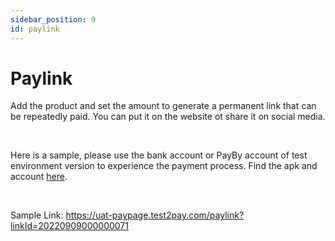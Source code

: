 ```yaml
---
sidebar_position: 9
id: paylink
---
```


# Paylink

Add the product and set the amount to generate a permanent link that can be repeatedly paid. You can put it on the website ot share it on social media. 

<br/>

Here is a sample, please use the bank account or PayBy account of test environment version to experience the payment process. Find the apk and account [here](/demos/testaccount).

<br/>

Sample Link: https://uat-paypage.test2pay.com/paylink?linkId=20220909000000071

